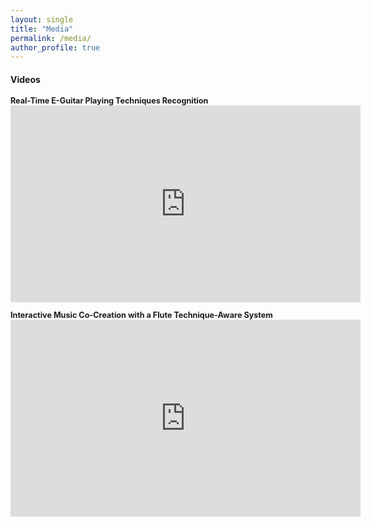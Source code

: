 ```yaml
---
layout: single
title: "Media"
permalink: /media/
author_profile: true
---
```


<h4>Videos</h4>

<p style="font-size: 90%;">
<b>Real-Time E-Guitar Playing Techniques Recognition</b><br>
<iframe width="560" height="315" src="https://www.youtube.com/embed/PFiWNnOd-vg" frameborder="0" allowfullscreen></iframe>
</p>

<p style="font-size: 90%;">
<b>Interactive Music Co-Creation with a Flute Technique-Aware System</b><br>
<iframe width="560" height="315" src="https://www.youtube.com/embed/OzNZkECfB7c" frameborder="0" allowfullscreen></iframe>
</p>
